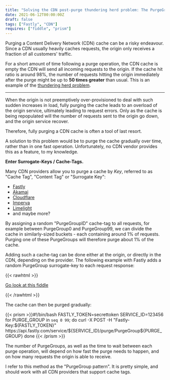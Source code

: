 ```yaml
---
title: "Solving the CDN post-purge thundering herd problem: The PurgeGroup pattern"
date: 2021-06-12T00:00:00Z
draft: false
tags: ["Fastly", "CDN"]
requires: ["fiddle", "prism"]
---
```


Purging a Content Delivery Network (CDN) cache can be a risky endeavour. Since a CDN usually
heavily caches requests, the origin only receives a fraction of all customers' traffic.

For a short amount of time following a purge operation, the CDN cache is empty the CDN
will send all incoming requests to the origin. If the cache hit ratio is around 98%,
the number of requests hitting the origin immediately after the
purge might be up to **50 times greater** than usual. This is an example of the
[thundering herd problem](https://en.wikipedia.org/wiki/Thundering_herd_problem).

___

When the origin is not preemptively over-provisioned to deal with such sudden increases in load,
fully purging the cache leads to an overload of the origin service, ultimately leading to request errors.
Only as the cache is being repopulated will the number of requests sent to the origin go down, 
and the origin service recover.

Therefore, fully purging a CDN cache is often a tool of last resort.

A solution to this problem would be to purge the cache gradually over time, rather than
in one fast operation. Unfortunately, no CDN vendor provides this as a feature, to my knowledge.

**Enter Surrogate-Keys / Cache-Tags.**

Many CDN providers allow you to purge a cache by *Key*, referred to as "Cache Tag", "Content Tag" or "Surrogate Key":
 * [Fastly](https://docs.fastly.com/en/guides/getting-started-with-surrogate-keys) 
 * [Akamai](https://developer.akamai.com/blog/2019/03/28/technical-deep-dive-purging-cache-tag)
 * [Cloudflare](https://support.cloudflare.com/hc/en-us/articles/200169246-Purging-cached-resources-from-Cloudflare#h_6d756ac9-c476-45e8-a5d4-e2a6e45d9dc7)
 * [Imperva](https://docs.imperva.com/bundle/cloud-application-security/page/settings/caching-settings.htm#Purgethecache)
 * [Limelight](https://www.limelight.com/resources/data-sheet/smartpurge/)
 * and maybe more?

By assigning a random "PurgeGroupID" cache-tag to all requests, for example 
between PurgeGroup0 and PurgeGroup99, we can divide the cache in similarly-sized
buckets - each containing around 1% of requests. Purging one of these PurgeGroups
will therefore purge about 1% of the cache.

Adding such a cache-tag can be done either at the origin, or directly in the CDN, depending
on the provider. The following example with Fastly adds a random PurgeGroup surrogate-key to each request
response:

{{< rawhtml >}}
<p><a href='https://fiddle.fastlydemo.net/fiddle/d4b88fa4/embedded'>Go look at this fiddle</a></p>
{{< /rawhtml >}}

The cache can then be purged gradually:

{{< prism >}}#!/bin/bash
FASTLY_TOKEN=secrettoken
SERVICE_ID=123456
for PURGE_GROUP in `seq 0 99`; do
  curl -X POST -H "Fastly-Key:${FASTLY_TOKEN}" https://api.fastly.com/service/${SERVICE_ID}/purge/PurgeGroup${PURGE_GROUP}
done
{{< /prism >}}

The number of PurgeGroups, as well as the time to wait between each purge operation, will
depend on how fast the purge needs to happen, and on how many requests the origin is able
to receive.

I refer to this method as the "PurgeGroup pattern". It is pretty simple, and should work
with all CDN providers that support cache tags.

